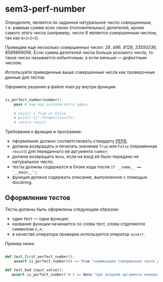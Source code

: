 # sem3-perf-number
Определите, является ли заданное натуральное число совершенным, т.е. равным сумме всех своих (положительных) делителей, кроме самого этого числа (например, число 6 является совершенным числом, так как ```6=1+2+3```). 

Приведем еще несколько совершенных чисел: _28_, _496_, _8128_, _33550336_, _8589869056_. 
Если сумма делителей числа больше искомого числа, то такое число называется _избыточным_, а если меньше — _дефектным_ числом.

Используйте приведенные выше совершенные числа как проверочные данные для тестов.

Оформите решение в файле main.py внутри функции:
```python

is_perfect_number(number):
    pass # ваш код располагается здесь
    
    # result = True or False
    # print("{}".format(result))
    # return result
```
Требования к функции и программе: 
- оформление должно соответствовать стандарту [PEP8](https://www.python.org/dev/peps/pep-0008/);
- должна возвращать и печатать значение ```True``` или ```False``` (переменная ```result```) для переданного ей аргумента ```number```;
- должна возвращать ```None```, если на вход ей было передано не натуральное число; 
- тесты должны содержатся в блоке кода после ```if __name__ == '__main__':```;
- функция должна содержать описание, выполненное с помощью docstring.


## Оформление тестов

Тесты должны быть оформлены следующим образом: 
- один тест — одна функция;
- название функции начинается со слова тест, слова отделяются символом «_»;
- в качестве оператора проверки используется оператор ```assert```.

Пример ниже: 
```python

def test_first_perfect_number():
    assert is_perfect_number(6) == True "наименьшее совершенное число должно быть 6"

def test_bad_input_value():
   assert is_perfect_number('6') == None "при входном аргументе неверного типа должно быть None"
    
```
